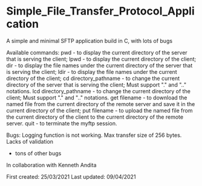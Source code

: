 # Simple_File_Transfer_Protocol_Application
A simple and minimal SFTP application build in C, with lots of bugs

Available commands:
pwd - to display the current directory of the server that is serving the client;
lpwd - to display the current directory of the client;
dir - to display the file names under the current directory of the server that is serving the client;
ldir - to display the file names under the current directory of the client;
cd directory_pathname - to change the current directory of the server that is serving the client; Must support "." and ".." notations.
lcd directory_pathname - to change the current directory of the client; Must support "." and ".." notations.
get filename - to download the named file from the current directory of the remote server and save it in the current directory of the client;
put filename - to upload the named file from the current directory of the client to the current directory of the remote server.
quit - to terminate the myftp session.

Bugs:
Logging function is not working.
Max transfer size of 256 bytes.
Lacks of validation
+ tons of other bugs

In collaboration with Kenneth Andita

First created: 25/03/2021
Last updated: 09/04/2021
